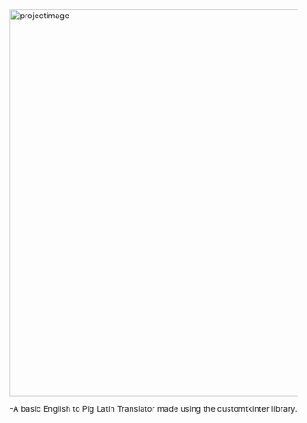 <img width="677" alt="projectimage" src="https://github.com/user-attachments/assets/59c44819-fecf-4f3e-ab37-b45c25525824">



-A basic English to Pig Latin Translator made using the customtkinter library.
